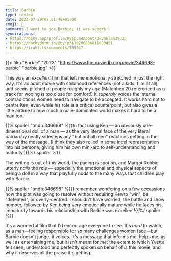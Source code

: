 ```yaml
---
title: Barbie
type: review
date: 2023-07-29T07:51:48+01:00
emoji: 🍿
summary: I went to see Barbie; it was superb!
syndications:
- https://bsky.app/profile/byjp.me/post/3k3nnlam35u2p
- https://hachyderm.io/@byjp/110796686011083451
- https://trakt.tv/comments/585047
---
```


{{< film "Barbie" "2023" "https://www.themoviedb.org/movie/346698-barbie" "barbie.jpg" >}}

This was an _excellent_ film that left me emotionally stretched in just the right way. It's an adult movie with childhood references (not a kids' film at all), and seems pitched at people roughly my age (Matchbox 20 referenced as a track for wooing is too close for comfort!) It _superbly_ voices the internal contradictions women need to navigate to be accepted. It works hard not to centre Ken, even while his role is a critical counterpoint, but also gives a little airtime to how much a male-dominated world makes it hard to be a man too.

{{% spoiler "tmdb:346698" %}}In fact using Ken — an obviously one-dimensional doll of a man — as the very literal face of the very literal patriarchy neatly sidesteps any "but not all men" reactions getting in the way of the message. (I think they also rolled in some [incel](https://en.wikipedia.org/wiki/Incel) representation into his persona, giving him his own mini-arc to self-understanding and maturity.){{%/ spoiler %}}

The writing is out of this world, the pacing is spot on, and Margot Robbie utterly _nails_ the role — especially the emotional and physical aspects of being a doll in a way that playfully nods to the many ways that children play with Barbie.

{{% spoiler "tmdb:346698" %}}I remember wondering on a few occassions how the plot was going to resolve without requiring Ken to "win", be "defeated", or overly-centred. I shouldn't have worried; the battle and show number, followed by Ken being very emotionally mature while he faces his immaturity towards his relationship with Barbie was excellent!{{%/ spoiler %}}

It's a wonderful film that I'd encourage everyone to see. It's _hard_ to watch, as a man—feeling responsible for so many challenges women face—but Barbie doesn't judge, it voices. It's a message that informs me, helps me, as well as entertaining me, but it isn't meant for _me_; the extent to which Yvette felt seen, understood and perfectly spoken on behalf of _is_ this movie, and why it deserves all the praise it's getting.
